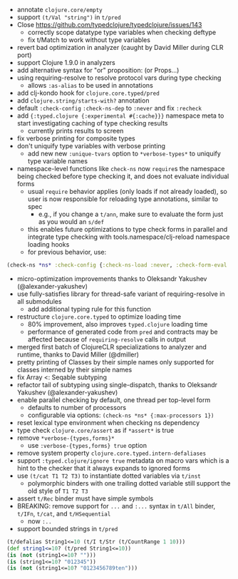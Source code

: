 - annotate `clojure.core/empty`
- support `(t/Val "string")` in `t/pred`
- Close https://github.com/typedclojure/typedclojure/issues/143
  - correctly scope datatype type variables when checking deftype
  - fix t/Match to work without type variables
- revert bad optimization in analyzer (caught by David Miller during CLR port)
- support Clojure 1.9.0 in analyzers
- add alternative syntax for "or" proposition: (or Props...)
- using requiring-resolve to resolve protocol vars during type checking
  - allows `:as-alias` to be used in annotations
- add clj-kondo hook for `clojure.core.typed/pred`
- add `clojure.string/starts-with?` annotation
- default `:check-config` `:check-ns-dep` to `:never` and fix `:recheck`
- add `{:typed.clojure {:experimental #{:cache}}}` namespace meta to start investigating caching of type checking results
  - currently prints results to screen
- fix verbose printing for composite types
- don't uniquify type variables with verbose printing
  - add new new `:unique-tvars` option to `*verbose-types*` to uniquify type variable names
- namespace-level functions like `check-ns` now `require`s the namespace being checked before type checking it, and does not evaluate individual forms
  - usual `require` behavior applies (only loads if not already loaded), so user is now responsible for reloading type annotations, similar to spec
    - e.g., if you change a `t/ann`, make sure to evaluate the form just as you would an `s/def`
  - this enables future optimizations to type check forms in parallel and integrate type checking with tools.namespace/clj-reload namespace loading hooks
  - for previous behavior, use:
```clojure
(check-ns *ns* :check-config {:check-ns-load :never, :check-form-eval :after})
```
- micro-optimization improvements thanks to Oleksandr Yakushev (@alexander-yakushev)
- use fully-satisfies library for thread-safe variant of requiring-resolve in all submodules
  - add additional typing rule for this function
- restructure `clojure.core.typed` to optimize loading time
  - 80% improvement, also improves `typed.clojure` loading time
  - performance of generated code from `pred` and contracts may be affected because of `requiring-resolve` calls in output
- merged first batch of ClojureCLR specializations to analyzer and runtime, thanks to David Miller (@dmiller)
- pretty printing of Classes by their simple names only supported for classes interned by their simple names
- fix Array <: Seqable subtyping
- refactor tail of subtyping using single-dispatch, thanks to Oleksandr Yakushev (@alexander-yakushev)
- enable parallel checking by default, one thread per top-level form
  - defaults to number of processors
  - configurable via options: `(check-ns *ns* {:max-processors 1})`
- reset lexical type environment when checking ns dependency
- type check `clojure.core/assert` as if `*assert*` is true
- remove `*verbose-{types,forms}*`
  - use `:verbose-{types,forms} true` option
- remove system property `clojure.core.typed.intern-defaliases`
- support `:typed.clojure/ignore true` metadata on macro vars which is
  a hint to the checker that it always expands to ignored forms
- use `(t/cat T1 T2 T3)` to instantiate dotted variables via `t/inst`
  - polymorphic binders with one trailing dotted variable still support the old style of `T1 T2 T3`
- assert `t/Rec` binder must have simple symbols
- BREAKING: remove support for `...` and `:...` syntax in `t/All` binder, `t/IFn`, `t/cat`, and `t/HSequential`
  - now `:..`
- support bounded strings in `t/pred`
```clojure
(t/defalias String1<=10 (t/I t/Str (t/CountRange 1 10)))
(def string1<=10? (t/pred String1<=10))
(is (not (string1<=10? "")))
(is (string1<=10? "012345"))
(is (not (string1<=10? "0123456789ten")))
```
